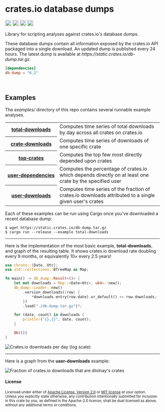 crates.io database dumps
========================

[<img alt="github" src="https://img.shields.io/badge/github-dtolnay/db--dump-8da0cb?style=for-the-badge&labelColor=555555&logo=github" height="20">](https://github.com/dtolnay/db-dump)
[<img alt="crates.io" src="https://img.shields.io/crates/v/db-dump.svg?style=for-the-badge&color=fc8d62&logo=rust" height="20">](https://crates.io/crates/db-dump)
[<img alt="docs.rs" src="https://img.shields.io/badge/docs.rs-db--dump-66c2a5?style=for-the-badge&labelColor=555555&logo=docs.rs" height="20">](https://docs.rs/db-dump)
[<img alt="build status" src="https://img.shields.io/github/actions/workflow/status/dtolnay/db-dump/ci.yml?branch=master&style=for-the-badge" height="20">](https://github.com/dtolnay/db-dump/actions?query=branch%3Amaster)

Library for scripting analyses against crates.io's database dumps.

These database dumps contain all information exposed by the crates.io API
packaged into a single download. An updated dump is published every 24 hours.
The latest dump is available at
*https://<span></span>static.crates.io/db-dump.tar.gz*.

```toml
[dependencies]
db-dump = "0.2"
```

<br>

## Examples

The *examples/* directory of this repo contains several runnable example
analyses.

<table>
<tr><th><a href="examples/total-downloads.rs">total&#8209;downloads</a></th><td>
Computes time series of total downloads by day across all crates on
crates.io</td></tr>
<tr><th><a href="examples/crate-downloads.rs">crate&#8209;downloads</a></th><td>
Computes time series of downloads of one specific crate</td></tr>
<tr><th><a href="examples/top-crates.rs">top&#8209;crates</a></th><td>
Computes the top few most directly depended upon crates</td></tr>
<tr><th><a href="examples/user-dependencies.rs">user&#8209;dependencies</a></th><td>
Computes the percentage of crates.io which depends directly on at least one
crate by the specified user</td></tr>
<tr><th><a href="examples/user-downloads.rs">user&#8209;downloads</a></th><td>
Computes time series of the fraction of crates.io downloads attributed to a
single given user's crates</td></tr>
</table>

Each of these examples can be run using Cargo once you've downloaded a recent
database dump:

```console
$ wget https://static.crates.io/db-dump.tar.gz
$ cargo run --release --example total-downloads
```

---

Here is the implementation of the most basic example, **total-downloads**, and
graph of the resulting table. It shows crates.io download rate doubling every 9
months, or equivalently 10&times; every 2.5 years!

```rust
use chrono::{Date, Utc};
use std::collections::BTreeMap as Map;

fn main() -> db_dump::Result<()> {
    let mut downloads = Map::<Date<Utc>, u64>::new();
    db_dump::Loader::new()
        .version_downloads(|row| {
            *downloads.entry(row.date).or_default() += row.downloads;
        })
        .load("./db-dump.tar.gz")?;

    for (date, count) in downloads {
        println!("{},{}", date, count);
    }

    Ok(())
}
```

<img alt="Crates.io downloads per day (log scale)" src="https://raw.githubusercontent.com/dtolnay/db-dump/master/chart/total-downloads.png">

---

Here is a graph from the **user-downloads** example:

<img alt="Fraction of crates.io downloads that are dtolnay's crates" src="https://raw.githubusercontent.com/dtolnay/db-dump/master/chart/user-downloads.png">

<br>

#### License

<sup>
Licensed under either of <a href="LICENSE-APACHE">Apache License, Version
2.0</a> or <a href="LICENSE-MIT">MIT license</a> at your option.
</sup>

<br>

<sub>
Unless you explicitly state otherwise, any contribution intentionally submitted
for inclusion in this crate by you, as defined in the Apache-2.0 license, shall
be dual licensed as above, without any additional terms or conditions.
</sub>
